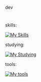 dev
#

skills:

[![My Skills](https://skillicons.dev/icons?i=js,ts,nodejs,nestjs,express,react,vue,nuxtjs,pinia,tailwindcss,py,fastapi,postgres,mysql,redis,rabbitmq&perline=4)](https://skillicons.dev)


studying:

[![My Studying](https://skillicons.dev/icons?i=go&perline=4)](https://skillicons.dev)

tools:

[![My tools](https://skillicons.dev/icons?i=github,git,docker,vscode,postman,linux&perline=3)](https://skillicons.dev)
